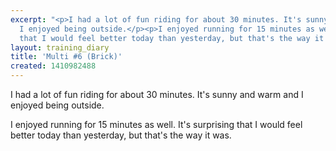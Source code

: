 ```yaml
---
excerpt: "<p>I had a lot of fun riding for about 30 minutes. It's sunny and warm and
  I enjoyed being outside.</p><p>I enjoyed running for 15 minutes as well. It's surprising
  that I would feel better today than yesterday, but that's the way it was.</p>"
layout: training_diary
title: 'Multi #6 (Brick)'
created: 1410982488
---
```

<p>I had a lot of fun riding for about 30 minutes. It's sunny and warm and I enjoyed being outside.</p><p>I enjoyed running for 15 minutes as well. It's surprising that I would feel better today than yesterday, but that's the way it was.</p>
